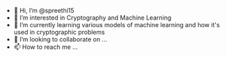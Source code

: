 - 👋 Hi, I’m @spreethi15
- 👀 I’m interested in Cryptography and Machine Learning
- 🌱 I’m currently learning various models of machine learning and how it's used in cryptographic problems
- 💞️ I’m looking to collaborate on ...
- 📫 How to reach me ...

<!---
spreethi15/spreethi15 is a ✨ special ✨ repository because its `README.md` (this file) appears on your GitHub profile.
You can click the Preview link to take a look at your changes.
--->
